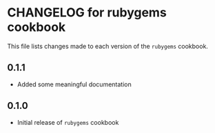 # CHANGELOG for rubygems cookbook

This file lists changes made to each version of the `rubygems` cookbook.

## 0.1.1

* Added some meaningful documentation

## 0.1.0

* Initial release of `rubygems` cookbook
